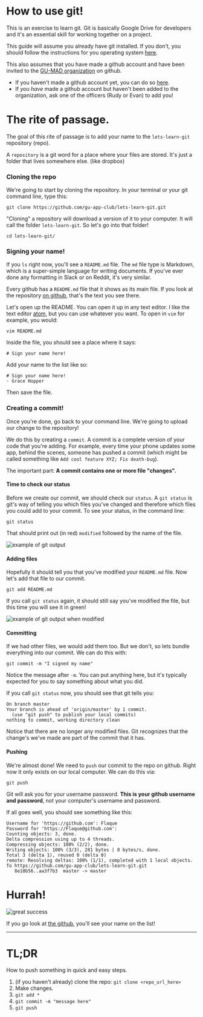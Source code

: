 # How to use git!

This is an exercise to learn git. Git is basically Google Drive for developers and it's an essential skill for working together on a project.

This guide will assume you already have git installed. If you don't, you should follow the instructions for you operating system [here](https://git-scm.com/book/en/v2/Getting-Started-Installing-Git).

This also assumes that you have made a github account and have been invited to the [GU-MAD organization](https://github.com/gu-app-club) on github.

- If you haven't made a github account yet, you can do so [here](https://github.com/).
- If _you have_ made a github account but haven't been added to the organization, ask one of the officers (Rudy or Evan) to add you!

# The rite of passage.

The goal of this rite of passage is to add your name to the `lets-learn-git` repository (repo).

A `repository` is a git word for a place where your files are stored. It's just a folder that lives somewhere else. (like dropbox)

### Cloning the repo

We're going to start by cloning the repository. In your terminal or your git command line, type this:

```
git clone https://github.com/gu-app-club/lets-learn-git.git
```

"Cloning" a repository will download a version of it to your computer. It will call the folder `lets-learn-git`. So let's go into that folder!

```
cd lets-learn-git/
```

### Signing your name!

If you `ls` right now, you'll see a `README.md` file. The `md` file type is Markdown, which is a super-simple language for writing documents. If you've ever done any formatting in Slack or on Reddit, it's very similar.

Every github has a `README.md` file that it shows as its main file. If you look at the repository [on github](https://github.com/gu-app-club/lets-learn-git), that's the text you see there.

Let's open up the README. You can open it up in any text editor. I like the text editor [atom](https://atom.io/), but you can use whatever you want. To open in `vim` for example, you would:

```
vim README.md
```

Inside the file, you should see a place where it says:

```
# Sign your name here!
```

Add your name to the list like so:

```
# Sign your name here!
- Grace Hopper
```

Then save the file.

### Creating a commit!

Once you're done, go back to your command line. We're going to upload our change to the repository!

We do this by creating a `commit`. A commit is a complete version of your code that you're adding. For example, every time your phone updates some app, behind the scenes, someone has pushed a commit (which might be called something like `Add cool feature XYZ; Fix death-bug`).

The important part: **A commit contains one or more file "changes".**

#### Time to check our status

Before we create our commit, we should check our `status`. A `git status` is git's way of telling you which files you've changed and therefore which files you could add to your commit. To see your status, in the command line:

```
git status
```

That should print out (in red) `modified` followed by the name of the file.

![example of git output](http://i.imgur.com/7ZZdp6N.png)

#### Adding files

Hopefully it should tell you that you've modified your `README.md` file. Now let's add that file to our commit.

```
git add README.md
```

If you call `git status` again, it should still say you've modified the file, but this time you will see it in green!

![example of git output when modified](http://i.imgur.com/qbZxgM0.png)

#### Committing

If we had other files, we would add them too. But we don't, so lets bundle everything into our commit. We can do this with:

```
git commit -m "I signed my name"
```

Notice the message after `-m`. You can put anything here, but it's typically expected for you to say something about what you did.

If you call `git status` now, you should see that git tells you:

```
On branch master
Your branch is ahead of 'origin/master' by 1 commit.
  (use "git push" to publish your local commits)
nothing to commit, working directory clean
```

Notice that there are no longer any modified files. Git recognizes that the change's we've made are part of the commit that it has.

#### Pushing

We're almost done! We need to `push` our commit to the repo on github. Right now it only exists on our local computer. We can do this via:

```
git push
```

Git will ask you for your username password. **This is your github username and password**, not your computer's username and password.

If all goes well, you should see something like this:

```
Username for 'https://github.com': Flaque
Password for 'https://Flaque@github.com':
Counting objects: 3, done.
Delta compression using up to 4 threads.
Compressing objects: 100% (2/2), done.
Writing objects: 100% (3/3), 281 bytes | 0 bytes/s, done.
Total 3 (delta 1), reused 0 (delta 0)
remote: Resolving deltas: 100% (1/1), completed with 1 local objects.
To https://github.com/gu-app-club/lets-learn-git.git
   8e10b56..aa3f7b3  master -> master
```

# Hurrah!
![great success](http://s2.quickmeme.com/img/14/14c0f057abec6dabfc5be48cbbd0d904fef889a8781eee667984089207daf998.jpg)

If you go look at [the github](https://github.com/gu-app-club/lets-learn-git), you'll see your name on the list!

---

# TL;DR
How to push something in quick and easy steps.

1. (if you haven't already) clone the repo: `git clone <repo_url_here>`
2. Make changes.
3. `git add *`
4. `git commit -m "message here"`
5. `git push`
